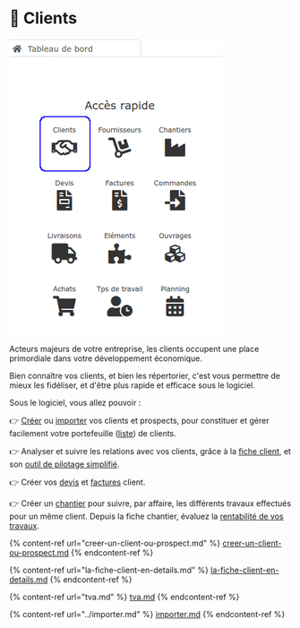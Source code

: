 # 📎 Clients

![](../../../.gitbook/assets/clients-acces-rapide.png)

Acteurs majeurs de votre entreprise, les clients occupent une place primordiale dans votre développement économique.

Bien connaître vos clients, et bien les répertorier, c'est vous permettre de mieux les fidéliser, et d'être plus rapide et efficace sous le logiciel.



Sous le logiciel, vous allez pouvoir :

:point_right: [Créer](creer-un-client-ou-prospect.md) ou [importer](../importer.md) vos clients et prospects, pour constituer et gérer facilement votre portefeuille ([liste](../les-listes-de-tiers.md)) de clients.

:point_right: Analyser et suivre les relations avec vos clients, grâce à la [fiche client](la-fiche-client-en-details.md), et son [outil de pilotage simplifié](la-fiche-client-en-details.md#onglet-activite)​​.

:point_right: Créer vos [devis](broken-reference) et [factures](../../les-factures/) client.

:point_right: Créer un [chantier](../../les-chantiers-1/creer-un-chantier.md) pour suivre, par affaire, les différents travaux effectués pour un même client. Depuis la fiche chantier, évaluez la [rentabilité de vos travaux](../../les-chantiers-1/la-fiche-chantier-en-detail.md#onglet-travaux).



{% content-ref url="creer-un-client-ou-prospect.md" %}
[creer-un-client-ou-prospect.md](creer-un-client-ou-prospect.md)
{% endcontent-ref %}

{% content-ref url="la-fiche-client-en-details.md" %}
[la-fiche-client-en-details.md](la-fiche-client-en-details.md)
{% endcontent-ref %}

{% content-ref url="tva.md" %}
[tva.md](tva.md)
{% endcontent-ref %}

{% content-ref url="../importer.md" %}
[importer.md](../importer.md)
{% endcontent-ref %}

